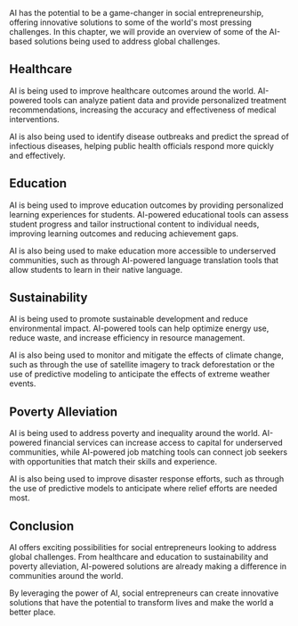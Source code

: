 
AI has the potential to be a game-changer in social entrepreneurship, offering innovative solutions to some of the world's most pressing challenges. In this chapter, we will provide an overview of some of the AI-based solutions being used to address global challenges.

Healthcare
----------

AI is being used to improve healthcare outcomes around the world. AI-powered tools can analyze patient data and provide personalized treatment recommendations, increasing the accuracy and effectiveness of medical interventions.

AI is also being used to identify disease outbreaks and predict the spread of infectious diseases, helping public health officials respond more quickly and effectively.

Education
---------

AI is being used to improve education outcomes by providing personalized learning experiences for students. AI-powered educational tools can assess student progress and tailor instructional content to individual needs, improving learning outcomes and reducing achievement gaps.

AI is also being used to make education more accessible to underserved communities, such as through AI-powered language translation tools that allow students to learn in their native language.

Sustainability
--------------

AI is being used to promote sustainable development and reduce environmental impact. AI-powered tools can help optimize energy use, reduce waste, and increase efficiency in resource management.

AI is also being used to monitor and mitigate the effects of climate change, such as through the use of satellite imagery to track deforestation or the use of predictive modeling to anticipate the effects of extreme weather events.

Poverty Alleviation
-------------------

AI is being used to address poverty and inequality around the world. AI-powered financial services can increase access to capital for underserved communities, while AI-powered job matching tools can connect job seekers with opportunities that match their skills and experience.

AI is also being used to improve disaster response efforts, such as through the use of predictive models to anticipate where relief efforts are needed most.

Conclusion
----------

AI offers exciting possibilities for social entrepreneurs looking to address global challenges. From healthcare and education to sustainability and poverty alleviation, AI-powered solutions are already making a difference in communities around the world.

By leveraging the power of AI, social entrepreneurs can create innovative solutions that have the potential to transform lives and make the world a better place.
